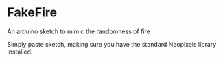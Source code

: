 # FakeFire
An arduino sketch to mimic the randomness of fire

Simply paste sketch, making sure you have the standard Neopixels library installed.
